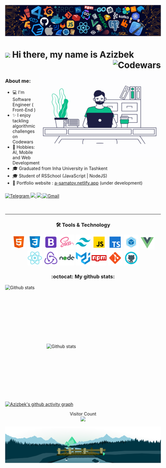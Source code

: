 <img width="auto" src=".github/header.png" />

<h1><img src="https://media.giphy.com/media/hvRJCLFzcasrR4ia7z/giphy.gif" width="25"> Hi there, my name is Azizbek <img align="right" alt="Codewars" src="https://www.codewars.com/users/Azizbek98/badges/large"/></h1><br />

<img align="right" alt="Programmer" src="programmer.gif" width="395" height="280" />

###

### About me:

- 💻 I'm Software Engineer ( Front-End )
- ✨ I enjoy tackling algorithmic challenges on Codewars
- 🔭 Hobbies: AI, Mobile and Web Development
- 🎓 Graduated from Inha University in Tashkent
- 🎓 Student of RSSchool (JavaScript | NodeJS)
- 🎨 Portfolio website : <a href="https://a-samatov.netlify.app/" target="_blank">a-samatov.netlify.app</a> (under development)

###

<div align="left">
  <a href="https://t.me/a_Samatov">
    <img alt="Telegram" src="https://img.shields.io/badge/Telegram-2CA5E0?style=for-the-badge&logo=telegram&logoColor=white" />
  </a>
  <a href="https://www.linkedin.com/in/azizbek-samatov-b27859188/">
    <img src="https://img.shields.io/badge/linkedin-%230077B5.svg?&style=for-the-badge&logo=linkedin&logoColor=white" />
  </a>
  <a href="#">
    <img src="https://img.shields.io/badge/Discord-%237289DA.svg?style=for-the-badge&logo=discord&logoColor=white" />
  </a>
  <a href="mailto:azizbeksamatov98@gmail.com">
    <img alt="Gmail" src="https://img.shields.io/badge/Gmail-D14836?style=for-the-badge&logo=gmail&logoColor=white" />
  </a>
  <br />
</div>

####

<div align="center" width="auto">
<br />
<hr />
  <h3 align="center">🛠 Tools & Technology</h3>

  <img alt="html" src=".github/1.png" />
  <img alt="css" src=".github/2.png" />
  <img alt="bootstrap" src=".github/3.png" />
  <img alt="scss" src=".github/4.png" />
  <img alt="tailwind" src=".github/5.png" />
  <img alt="javascript" src=".github/6.png" />
  <img alt="typescript" src=".github/7.png" />
  <img alt="webpack" src=".github/8.png" />
  <img alt="vuejs" src=".github/9.png" />
  <img alt="reactjs" src=".github/10.png" />
  <img alt="redux" src=".github/11.png" />
  <img alt="nodejs" src=".github/12.png" />
  <img alt="material-ui" src=".github/13.png" />
  <img alt="npm" src=".github/14.png" />
  <img alt="git" src=".github/15.png" />
  <img alt="github" src=".github/16.png" />
</div>

<div align="center">
  <h3>:octocat: My github stats:</h3>
</div>

<div>
  <img align="left" alt="Github stats" src="https://github-readme-stats.vercel.app/api?username=azizbek98&show_icons=true&include_all_commits=true&theme=chartreuse-dark" width="430" height="190" />
  <img align="right" alt="Github stats" src="https://github-readme-stats.vercel.app/api/top-langs/?username=azizbek98&langs_count=6&layout=compact&theme=chartreuse-dark" width="370" height="187" />
  <br />
</div>

[![Azizbek's github activity graph](https://github-readme-activity-graph.vercel.app/graph?username=Azizbek98&theme=react&hide_border=true)](https://github.com/azizbek98/github-readme-activity-graph)

<div>
  <p align="center"> 
    Visitor Count
    <br />
    <img src="https://profile-counter.glitch.me/Azizbek98/count.svg" />
  </p>
</div>

<img align="center" src=".github/footer.svg" />
